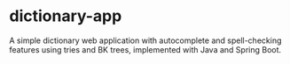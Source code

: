 # dictionary-app
A simple dictionary web application with autocomplete and spell-checking features using tries and BK trees, implemented with Java and Spring Boot.
